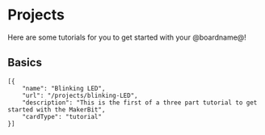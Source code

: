 # Projects 

Here are some tutorials for you to get started with your @boardname@!

## Basics 

```codecard
[{
	"name": "Blinking LED",
	"url": "/projects/blinking-LED",
	"description": "This is the first of a three part tutorial to get started with the MakerBit",
	"cardType": "tutorial"
}]
```